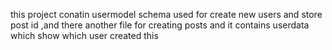 this project conatin usermodel schema used for create new users and store post id ,and  there another file for creating posts and it contains userdata which show which user created this